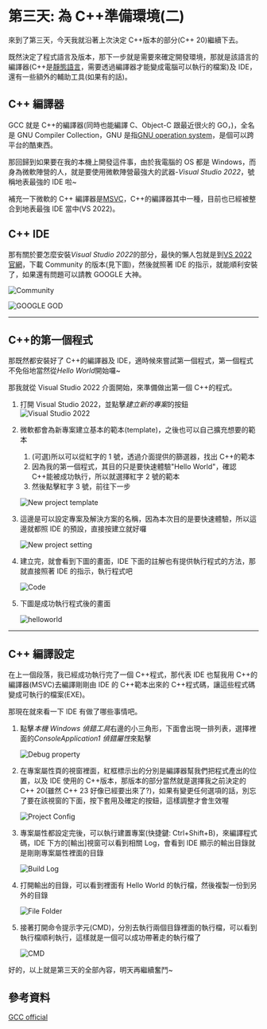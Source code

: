 # 第三天: 為 C++準備環境(二)

來到了第三天，今天我就沿著上次決定 C++版本的部分(C++ 20)繼續下去。

既然決定了程式語言及版本，那下一步就是需要來確定開發環境，那就是該語言的編譯器(C++是[靜態語言](https://blog.csdn.net/yuanmengong886/article/details/52572533)，需要透過編譯器才能變成電腦可以執行的檔案)及 IDE，還有一些額外的輔助工具(如果有的話)。

## C++ 編譯器

GCC 就是 C++的編譯器(同時也能編譯 C、Object-C 跟最近很火的 GO，)，全名是 GNU Compiler Collection，GNU 是指[GNU operation system](https://www.gnu.org/gnu/thegnuproject.html)，是個可以跨平台的酷東西。

那回歸到如果要在我的本機上開發這件事，由於我電腦的 OS 都是 Windows，而身為微軟陣營的人，就是要使用微軟陣營最強大的武器-_Visual Studio 2022_，號稱地表最強的 IDE 啦~

補充一下微軟的 C++ 編譯器是[MSVC](https://zh.wikipedia.org/zh-tw/Microsoft_Visual_C%2B%2B)，C++的編譯器其中一種，目前也已經被整合到地表最強 IDE 當中(VS 2022)。

## C++ IDE

那有關於要怎麼安裝*Visual Studio 2022*的部分，最快的懶人包就是到[VS 2022 官網](https://visualstudio.microsoft.com/zh-hant/vs/whatsnew/)，下載 Community 的版本(見下圖)，然後就照著 IDE 的指示，就能順利安裝了，如果還有問題可以請教 GOOGLE 大神。

![Community](https://github.com/steven715/14th-IT-IRONMAN-DOC/blob/master/Images/download_VS2022.PNG)

![GOOGLE GOD](https://github.com/steven715/14th-IT-IRONMAN-DOC/blob/master/Images/google.PNG)

---

## C++的第一個程式

那既然都安裝好了 C++的編譯器及 IDE，適時候來嘗試第一個程式，第一個程式不免俗地當然從*Hello World*開始囉~

那我就從 Visual Studio 2022 介面開始，來準備做出第一個 C++的程式。

1. 打開 Visual Studio 2022，並點擊*建立新的專案*的按鈕
   ![Visual Studio 2022](https://github.com/steven715/14th-IT-IRONMAN-DOC/blob/master/Images/hello_step_1.PNG)

2. 微軟都會為新專案建立基本的範本(template)，之後也可以自己擴充想要的範本

   1. (可選)所以可以從紅字的 1 號，透過介面提供的篩選器，找出 C++的範本
   2. 因為我的第一個程式，其目的只是要快速體驗"Hello World"，確認 C++能被成功執行，所以就選擇紅字 2 號的範本
   3. 然後點擊紅字 3 號，前往下一步

   ![New project template](https://github.com/steven715/14th-IT-IRONMAN-DOC/blob/master/Images/hello_step_2.PNG)

3. 這邊是可以設定專案及解決方案的名稱，因為本次目的是要快速體驗，所以這邊就都照 IDE 的預設，直接按建立就好囉

   ![New project setting](https://github.com/steven715/14th-IT-IRONMAN-DOC/blob/master/Images/hello_step_3.PNG)

4. 建立完，就會看到下圖的畫面，IDE 下面的註解也有提供執行程式的方法，那就直接照著 IDE 的指示，執行程式吧

   ![Code](https://github.com/steven715/14th-IT-IRONMAN-DOC/blob/master/Images/hello_step_4.PNG)

5. 下圖是成功執行程式後的畫面

   ![helloworld](https://github.com/steven715/14th-IT-IRONMAN-DOC/blob/master/Images/hello_step_5.PNG)

---

## C++ 編譯設定

在上一個段落，我已經成功執行完了一個 C++程式，那代表 IDE 也幫我用 C++的編譯器(MSVC)去編譯剛剛由 IDE 的 C++範本出來的 C++程式碼，讓這些程式碼變成可執行的檔案(EXE)。

那現在就來看一下 IDE 有做了哪些事情吧。

1. 點擊*本機 Windows 偵錯工具*右邊的小三角形，下面會出現一排列表，選擇裡面的*ConsoleApplication1 偵錯屬性*來點擊

   ![Debug property](https://github.com/steven715/14th-IT-IRONMAN-DOC/blob/master/Images/debug_property.PNG)

2. 在專案屬性頁的視窗裡面，紅框標示出的分別是編譯器幫我們把程式產出的位置，以及 IDE 使用的 C++版本，那版本的部分當然就是選擇我之前決定的 C++ 20(雖然 C++ 23 好像已經要出來了?)，如果有變更任何選項的話，別忘了要在該視窗的下面，按下套用及確定的按鈕，這樣調整才會生效喔

   ![Project Config](https://github.com/steven715/14th-IT-IRONMAN-DOC/blob/master/Images/project_config.PNG)

3. 專案屬性都設定完後，可以執行建置專案(快捷鍵: Ctrl+Shift+B)，來編譯程式碼，IDE 下方的[輸出]視窗可以看到相關 Log，會看到 IDE 顯示的輸出目錄就是剛剛專案屬性裡面的目錄

   ![Build Log](https://github.com/steven715/14th-IT-IRONMAN-DOC/blob/master/Images/build_log.PNG)

4. 打開輸出的目錄，可以看到裡面有 Hello World 的執行檔，然後複製一份到另外的目錄

   ![File Folder](https://github.com/steven715/14th-IT-IRONMAN-DOC/blob/master/Images/executable_file.PNG)

5. 接著打開命令提示字元(CMD)，分別去執行兩個目錄裡面的執行檔，可以看到執行檔順利執行，這樣就是一個可以成功帶著走的執行檔了

   ![CMD](https://github.com/steven715/14th-IT-IRONMAN-DOC/blob/master/Images/cmd_log.PNG)

好的，以上就是第三天的全部內容，明天再繼續奮鬥~

## 參考資料

[GCC official](https://gcc.gnu.org/)

